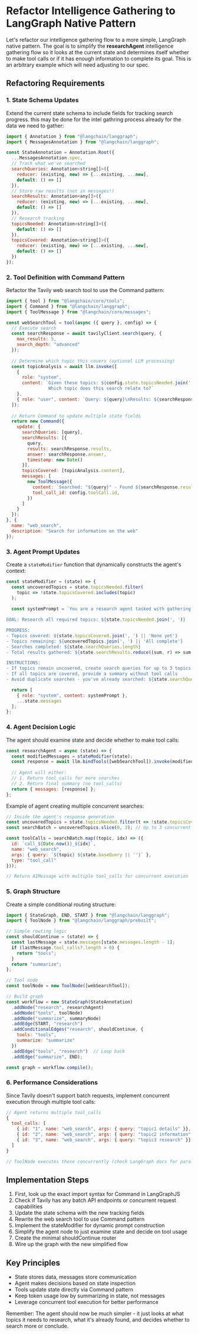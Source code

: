 # Refactor Intelligence Gathering to LangGraph Native Pattern

Let's refactor our intelligence gathering flow to a more simple, LangGraph native pattern. The goal is to simplify the **researchAgent** intelligence gathering flow so it looks at the current state and determines itself whether to make tool calls or if it has enough information to complete its goal. This is an arbitrary example which will need adjusting to our spec.

## Refactoring Requirements

### 1. State Schema Updates
Extend the current state schema to include fields for tracking search progress. this may be done for the intel gathring process already for the data we need to gather:

```javascript
import { Annotation } from "@langchain/langgraph";
import { MessagesAnnotation } from "@langchain/langgraph";

const StateAnnotation = Annotation.Root({
  ...MessagesAnnotation.spec,
  // Track what we've searched
  searchQueries: Annotation<string[]>({
    reducer: (existing, new) => [...existing, ...new],
    default: () => []
  }),
  // Store raw results (not in messages!)
  searchResults: Annotation<any[]>({
    reducer: (existing, new) => [...existing, ...new],
    default: () => []
  }),
  // Research tracking
  topicsNeeded: Annotation<string[]>({
    default: () => []
  }),
  topicsCovered: Annotation<string[]>({
    reducer: (existing, new) => [...existing, ...new],
    default: () => []
  })
});
```

### 2. Tool Definition with Command Pattern
Refactor the Tavily web search tool to use the Command pattern:

```javascript
import { tool } from "@langchain/core/tools";
import { Command } from "@langchain/langgraph";
import { ToolMessage } from "@langchain/core/messages";

const webSearchTool = tool(async ({ query }, config) => {
  // Execute search
  const searchResponse = await tavilyClient.search(query, {
    max_results: 5,
    search_depth: "advanced"
  });
  
  // Determine which topic this covers (optional LLM processing)
  const topicAnalysis = await llm.invoke([
    { 
      role: "system", 
      content: `Given these topics: ${config.state.topicsNeeded.join(', ')}
                Which topic does this search relate to?` 
    },
    { role: "user", content: `Query: ${query}\nResults: ${searchResponse.answer}` }
  ]);
  
  // Return Command to update multiple state fields
  return new Command({
    update: {
      searchQueries: [query],
      searchResults: [{
        query,
        results: searchResponse.results,
        answer: searchResponse.answer,
        timestamp: new Date()
      }],
      topicsCovered: [topicAnalysis.content],
      messages: [
        new ToolMessage({
          content: `Searched: "${query}" - Found ${searchResponse.results.length} results`,
          tool_call_id: config.toolCall.id,
        })
      ]
    }
  });
}, {
  name: "web_search",
  description: "Search for information on the web"
});
```

### 3. Agent Prompt Updates
Create a `stateModifier` function that dynamically constructs the agent's context:

```javascript
const stateModifier = (state) => {
  const uncoveredTopics = state.topicsNeeded.filter(
    topic => !state.topicsCovered.includes(topic)
  );
  
  const systemPrompt = `You are a research agent tasked with gathering information.

GOAL: Research all required topics: ${state.topicsNeeded.join(', ')}

PROGRESS:
- Topics covered: ${state.topicsCovered.join(', ') || 'None yet'}
- Topics remaining: ${uncoveredTopics.join(', ') || 'All complete'}
- Searches completed: ${state.searchQueries.length}
- Total results gathered: ${state.searchResults.reduce((sum, r) => sum + r.results.length, 0)}

INSTRUCTIONS:
- If topics remain uncovered, create search queries for up to 3 topics at once
- If all topics are covered, provide a summary without tool calls
- Avoid duplicate searches - you've already searched: ${state.searchQueries.join(', ')}`;

  return [
    { role: "system", content: systemPrompt },
    ...state.messages
  ];
};
```

### 4. Agent Decision Logic
The agent should examine state and decide whether to make tool calls:

```javascript
const researchAgent = async (state) => {
  const modifiedMessages = stateModifier(state);
  const response = await llm.bindTools([webSearchTool]).invoke(modifiedMessages);
  
  // Agent will either:
  // 1. Return tool_calls for more searches
  // 2. Return final summary (no tool_calls)
  return { messages: [response] };
};
```

Example of agent creating multiple concurrent searches:
```javascript
// Inside the agent's response generation
const uncoveredTopics = state.topicsNeeded.filter(t => !state.topicsCovered.includes(t));
const searchBatch = uncoveredTopics.slice(0, 3); // Up to 3 concurrent searches

const toolCalls = searchBatch.map((topic, idx) => ({
  id: `call_${Date.now()}_${idx}`,
  name: "web_search",
  args: { query: `${topic} ${state.baseQuery || ''}` },
  type: "tool_call"
}));

// Return AIMessage with multiple tool_calls for concurrent execution
```

### 5. Graph Structure
Create a simple conditional routing structure:

```javascript
import { StateGraph, END, START } from "@langchain/langgraph";
import { ToolNode } from "@langchain/langgraph/prebuilt";

// Simple routing logic
const shouldContinue = (state) => {
  const lastMessage = state.messages[state.messages.length - 1];
  if (lastMessage.tool_calls?.length > 0) {
    return "tools";
  }
  return "summarize";
};

// Tool node
const toolNode = new ToolNode([webSearchTool]);

// Build graph
const workflow = new StateGraph(StateAnnotation)
  .addNode("research", researchAgent)
  .addNode("tools", toolNode)
  .addNode("summarize", summaryNode)
  .addEdge(START, "research")
  .addConditionalEdges("research", shouldContinue, {
    tools: "tools",
    summarize: "summarize"
  })
  .addEdge("tools", "research")  // Loop back
  .addEdge("summarize", END);

const graph = workflow.compile();
```

### 6. Performance Considerations
Since Tavily doesn't support batch requests, implement concurrent execution through multiple tool calls:

```javascript
// Agent returns multiple tool_calls
{
  tool_calls: [
    { id: "1", name: "web_search", args: { query: "topic1 details" }},
    { id: "2", name: "web_search", args: { query: "topic2 information" }},
    { id: "3", name: "web_search", args: { query: "topic3 research" }}
  ]
}

// ToolNode executes these concurrently (check LangGraph docs for parallel execution config)
```

## Implementation Steps

1. First, look up the exact import syntax for Command in LangGraphJS
2. Check if Tavily has any batch API endpoints or concurrent request capabilities
3. Update the state schema with the new tracking fields
4. Rewrite the web search tool to use Command pattern
5. Implement the stateModifier for dynamic prompt construction
6. Simplify the agent node to just examine state and decide on tool usage
7. Create the minimal shouldContinue router
8. Wire up the graph with the new simplified flow

## Key Principles
- State stores data, messages store communication
- Agent makes decisions based on state inspection
- Tools update state directly via Command pattern
- Keep token usage low by summarizing in state, not messages
- Leverage concurrent tool execution for better performance

Remember: The agent should now be much simpler - it just looks at what topics it needs to research, what it's already found, and decides whether to search more or conclude.